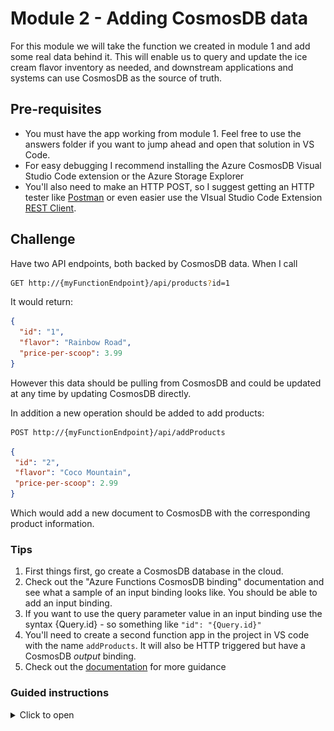 # Module 2 - Adding CosmosDB data

For this module we will take the function we created in module 1 and add some real data behind it.  This will enable us to query and update the ice cream flavor inventory as needed, and downstream applications and systems can use CosmosDB as the source of truth.

## Pre-requisites

* You must have the app working from module 1.  Feel free to use the answers folder if you want to jump ahead and open that solution in VS Code.
* For easy debugging I recommend installing the Azure CosmosDB Visual Studio Code extension or the Azure Storage Explorer
* You'll also need to make an HTTP POST, so I suggest getting an HTTP tester like [Postman](https://www.getpostman.com/apps) or even easier use the VIsual Studio Code Extension [REST Client](https://github.com/Huachao/vscode-restclient).

## Challenge

Have two API endpoints, both backed by CosmosDB data.  When I call

```bash
GET http://{myFunctionEndpoint}/api/products?id=1
```

It would return:

```json
{
  "id": "1",
  "flavor": "Rainbow Road",
  "price-per-scoop": 3.99
}
```

However this data should be pulling from CosmosDB and could be updated at any time by updating CosmosDB directly.

In addition a new operation should be added to add products:

```bash
POST http://{myFunctionEndpoint}/api/addProducts
```

```json
{
 "id": "2",
 "flavor": "Coco Mountain",
 "price-per-scoop": 2.99
}
```

Which would add a new document to CosmosDB with the corresponding product information.

### Tips

1. First things first, go create a CosmosDB database in the cloud.
1. Check out the "Azure Functions CosmosDB binding" documentation and see what a sample of an input binding looks like.  You should be able to add an input binding.
1. If you want to use the query parameter value in an input binding use the syntax {Query.id} - so something like `"id": "{Query.id}"`
1. You'll need to create a second function app in the project in VS code with the name `addProducts`.  It will also be HTTP triggered but have a CosmosDB *output* binding.
1. Check out the [documentation](#documentation) for more guidance

### Guided instructions
<!-- markdownlint-disable MD032 MD033 -->
<details><summary>Click to open</summary><p>

1. Open the Azure Portal and create a new Azure CosmosDB database.  **BE SURE TO SELECT SQL FOR THE API and Don't enable Virtual Networks**. And if you have not used until now, take the free tier advantage for the CosmosDB and if not possible the serverless option.
    * It's not required but I recommend putting this in the same resource group as the function app from module 1.

1. After the CosmosDB account has been created, open it and copy the "Primary Connection String" from the **Keys** section.  Save this for later.  You may even want to continue on with the next step and come back later to get the key as CosmosDB can take a few minutes to deploy.

    Now onto VS Code

1. Open your project in VS Code from Module 1.

1. Make the following code changes to the app to no longer expect static data, but to expect dynamic data returned from the CosmosDB *binding* in Azure Functions.

    ```javascript
    module.exports = async function (context, req, product) {
        context.log('JavaScript HTTP trigger function processed a request.');
    
        if (req.query.id && product) {
            context.res = {
                status: 200,
                body: product
            }
        }
        else {
            context.res = {
                status: 400,
                body: "Please pass in a valid \"id\" query parameter"
            }
        }
    };
    ```

    You'll notice that a few changes were made.  We're no longer passing back a static response, but instead returning a `product`.  That product was added to the method signature as well.  Now we need to configure what `product` should be.  That change is made in the `function.json` file in the same directory.

1. Overwrite the `function.json` to the following:

  ```json
    {
      "disabled": false,
      "bindings": [
        {
          "authLevel": "anonymous",
          "type": "httpTrigger",
          "direction": "in",
          "name": "req",
          "methods": [
            "get"
          ]
        },
        {
          "type": "http",
          "direction": "out",
          "name": "res"
        },
        {
          "type": "cosmosDB",
          "name": "product",
          "databaseName": "icecream",
          "collectionName": "products",
          "connectionStringSetting": "CosmosDBConnectionString",
          "direction": "in",
          "Id": "{Query.id}"
        }
      ]
    }
    ```  

    This is adding a new binding in the function metadata for `CosmosDB`.  You'll see the name of the property we are setting `product`, which corresponds to the function code `product` in the previous step.  In addition we define information on which database and CosmosDB account to connect to.  Specifically we want to connect to the `icecream` database, `products` collection, with the CosmosDB account information from the `CosmosDBConnectionString` setting.  We'll get into that setting later.

    The last change is the most interesting. You'll see we have an `Id` property in the `function.json`.  This is letting the *input* binding know which document ID to grab.  Azure Functions could also have a SQL query here to query multiple documents, but here we know the ID will be the query parameter `ID`.  Azure Functions provides syntax to grab properties from query or body parameters of triggers. In this case, `{Query.id}` is saying "Get the CosmosDB document in this collection that has the same ID as the `id` query parameter for the HTTP request".  So really the Azure Functions binding framework is doing all of the heavy lifting of exposing CosmosDB through an API.

    We won't be able to test this function yet, as the CosmosDB account created earlier is totally empty.  So let's add a new function.

2. In the Visual Studio Code extension for Azure Functions, click the lightning bolt icon to add a new function to this app.
3. Select the current folder to add to the existing app. This function will also be HTTP triggered.
4. Name it `addProducts` and give it `anonymous` access permissions.
5. Replace the code in the new `index.js` for `addProducts` with the following:

    ```javascript
    module.exports = async function (context, req) {
        context.log('Add product processed a request.');
    
        context.bindings.product = req.body;
    };
    ```

    You'll notice we don't need a lot of code here.  In this case we have the same inputs as a regular HTTP function, but in the `context` we are setting the value of a binding `product` to the request body of the HTTP request.  That single line of code is all we need to add a document to CosmosDB!  However we do need to define the metadata so the function runtime knows where to put that document.

6. Replace the contents of the `function.json` file in the `addProducts` folder with the following:

    ```json
    {
      "disabled": false,
      "bindings": [
        {
          "authLevel": "anonymous",
          "type": "httpTrigger",
          "direction": "in",
          "name": "req",
          "methods": [
            "post"
          ]
        },
        {
          "type": "http",
          "direction": "out",
          "name": "res"
        },
        {
          "name": "product",
          "type": "cosmosDB",
          "databaseName": "icecream",
          "collectionName": "products",
          "createIfNotExists": true,
          "connectionStringSetting": "CosmosDbConnectionString",
          "direction": "out"
      }
      ]
    }
    ```

    This is very similar to the input binding from before, with a few changes.  We still will call the binding `product` (as referenced in the code).  However the `direction` in this case is `out` meaning it will *write* to CosmosDB instead of reading.  We also are setting `createIfNotExists` to `true`, which means if this collection and database doesn't already exist in the CosmosDB account, it will create one for us.

    The last part is we need to associate the CosmosDB we created in the first few steps with these functions.  You may have noticed we've referenced `CosmosDbConnectionString` a few times.  Those connection string settings and environment variables are stored in `local.settings.json`

7. Open the `local.settings.json` file at the root of the project.  It should look like this:

    ```json
    {
      "IsEncrypted": false,
      "Values": {
        "AzureWebJobsStorage": "",
        "FUNCTIONS_WORKER_RUNTIME": "node"
      }
    }
    ```

    To get our functions running we need to do two things.  First we need to add a connection string for `AzureWebJobsStorage`.  This is a storage account the function will use for state and to integrate with some triggers and bindings like CosmosDB.  The second is we need to add a new settings `CosmosDbConnectionString`.  This is the setting that will give our previous functions access to the cosmosDB account we created.

8. Open the Azure Portal to the resource group with your published function app from step 1.  You should see a Storage Account in that resource group (green square icon).  Open it, select **Access Keys** in the left-hand nav, and copy the **Connection string** for **key1**.  Paste this value in the quotes for `AzureWebJobsStorage` in the `local.settings.json` file.
9.  Add a new `Values` for `CosmosDbConnectionString` in the `local.settings.json` file and paste in the connection string from the CosmosDB account created in the earlier steps.
10. Your `local.settings.json` should now look something like this:
    
    ```json
    {
        "IsEncrypted": false,
        "Values": {
          "AzureWebJobsStorage": "DefaultEndpointsProtocol=https;AccountName=amazing-lab;AccountKey=ShhhThisIsASecret;EndpointSuffix=core.windows.net",
          "CosmosDbConnectionString": "AccountEndpoint=https://awesome-function-lab.documents.azure.com:443/;AccountKey=Thisisasecret;",
          "FUNCTIONS_WORKER_RUNTIME": "node"
        }
      }
      
    ```

11. Click the **Debug** menu and **Start Debugging**.
    > The first time you debug a function that has a binding or trigger other than HTTP / timer, the local runtime will install the extension.  The latest version of VS Code should do this automatically for you.  However if not you may need to run the command `func extensions install` at the root of the project.

    You should see two URLs generated like the following:

    > Http Functions:
    > addProducts: http://localhost:7071/api/addProducts
    > products: http://localhost:7071/api/products

12. If you want to use Postman to check your newly deployed Function in Azure - open Postman to create a document.  
    1. Create a `POST` request to `http://localhost:7071/api/addProducts`
    2. Select **Body**, choose **raw** and toggle the type to **JSON (application/json)**
    3. Add the following product:

    ```json
    {
         "id": "2",
         "flavor": "Coco Mountain",
         "price-per-scoop": 2.99
    }
    ```  

    ![](media/postman.png)  

13. If you prefer to stay in your VSCode environment you can use the REST Client Extension - just create a file e.g. *test.http* using the following syntax to send a request to you function in azure:

  ```json
      ###

      POST http://localhost:7071/api/addProducts HTTP/1.1
      Content-Type: application/json

      {
          "id": "1",
          "flavor": "Rainbow Road",
          "price-per-scoop": 3.99
      }

      ###
      POST http://localhost:7071/api/products?id=1 HTTP/1.1
  ```

  The REST client will then offer inline the http-file to send the request:

  ![REST Client](media/RESTclient.png)

1. Send the request, you should get a 200 response back.  If you go now to the CosmosDB Visual Studio extension or the CosmosDB account in the Azure Portal and opening the Data explorer, you should see this added into the CosmosDB account (icecream database, products collection).
1. Make another request but add in a second flavor

  ```json
    {
         "id": "1",
         "flavor": "Rainbow Road",
         "price-per-scoop": 3.99
    }
    ```

    Our CosmosDB backend should have both files.

4. Using Postman (or a web browser), query both of these documents
    1. Make a `GET` request to `http://localhost:7071/api/products?id=2` and `http://localhost:7071/api/products?id=1`
    2. You should see the docs returned from CosmosDB (as well as some additional properties CosmosDB has added)
    
    ```json
    {
        "id": "2",
        "_rid": "Z7l8ALN6PzQBAAAAAAAAAA==",
        "_self": "dbs/Z7l8AA==/colls/Z7l8ALN6PzQ=/docs/Z7l8ALN6PzQBAAAAAAAAAA==/",
        "_ts": 1536957687,
        "_etag": "\"6200bebd-0000-0000-0000-5b9c1cf70000\"",
        "flavor": "Coco Mountain",
        "price-per-scoop": 2.99
    }
    ```

    Now that the app is working and backed by CosmosDB, we need to publish this update.

5. Open the Azure Functions extension in VS Code and click the up-arrow icon to publish
6. Choose the current folder, and select the function app created in step 1
    1. You should see a notification that the app is updating
7. There is one last step.  We need to update the application settings in your published app to have the changes we made to local settings.  In the VS Code Azure Functions extension, find your function app, open it, right-click the "Application Settings" and choose **Upload local settings..**.  This will push your local settings up to your published app.

    ![](media/uploadfromlocal.png)

8. Open your function in the Azure Portal, get the URLs, and verify the functions work in your published apps

</p></details>

## Documentation

* [Azure Cosmos DB Overview](https://docs.microsoft.com/azure/cosmos-db/introduction)
* [Azure Functions CosmosDB Binding (v2)](https://docs.microsoft.com/azure/azure-functions/functions-bindings-cosmosdb-v2)
* [Azure CosmosDB Visual Studio Code extension](https://marketplace.visualstudio.com/items?itemName=ms-azuretools.vscode-cosmosdb)
